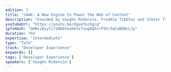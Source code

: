 ```yaml
---
edition: 3
title: "JAAK: A New Engine to Power the Web of Content"
description: "Founded by Vaughn McKenzie, Freddie Tibbles and Viktor Tron, JAAK connects songs, films, and TV shows directly to the artists, producers, writers, and organisations that create, own and distribute them.We believe a simpler framework for licensing media on the web will unlock a world of new content experiences and untapped value opportunities for the entire media industry – we call it Smart Content."
youtubeUrl: "https://youtu.be/dgxeYLo5gLg"
ipfsHash: "QmNci8yyfi7zNb6Vuakknz7nugAQXcrP3hr3qCwBGWcL2y"
duration: 760
expertise: "Intermediate"
type: "Talk"
track: "Developer Experience"
keywords: []
tags: ['Developer Experience']
speakers: ['Vaughn McKenzie']
---
```

